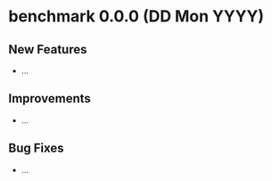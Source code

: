 # benchmark 0.0.0 (DD Mon YYYY)

## New Features

- ...

## Improvements

- ...

## Bug Fixes

- ...

